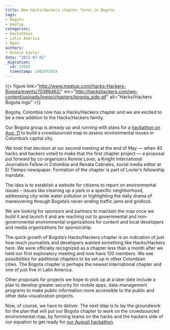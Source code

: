 ```yaml
---
title: New Hacks/Hackers chapter forms in Bogota
tags:
- Bogota
- meetup
categories:
- Hackathons
- Latin America
- News
authors:
- Ronnie Lovler
date: "2012-07-01"
_migration:
  id: 15982
  timestamp: 1482973854
---
```


{{< figure link="http://www.meetup.com/Hacks-Hackers-Bogota/events/70386462/" src="http://hackshackers.com/wp-content/uploads/logos/chapters/bogota_side.gif" alt="Hacks/Hackers Bogota logo" >}}

Bogota, Colombia now has a Hacks/Hackers chapter and we are excited to be a new addition to the Hacks/Hackers family.

Our Bogota group is already up and running with plans for a [hackathon on Aug. 11][1] to build a crowdsourced map to assess environmental issues in Colombia&#8217;s capital city.

We took that decision at our second meeting at the end of May — when 40 hacks and hackers voted to make that the first chapter project — a proposal put forward by co-organizers Ronnie Lover, a Knight International Journalism Fellow in Colombia and Renata Cabrales, social media editor at El Tiempo newspaper. Formation of the chapter is part of Lovler&#8217;s fellowship mandate.

The idea is to establish a website for citizens to report on environmental issues – issues like cleaning up a park in a specific neighborhood, addressing city-wide water pollution or highlighting the daily drama of maneuvering through Bogota’s never-ending traffic jams and gridlock.

We are looking for sponsors and partners to maintain the map once we build it and launch it and are reaching out to governmental and non-governmental environmental organizations for content and local developers and media organizations for sponsorship.

The quick growth of Bogota&#8217;s Hacks/Hackers chapter is an indication of just how much journalists and developers wanted something like Hacks/Hackers here. We were officially recognized as a chapter less than a month after we held our first exploratory meeting and now have 120 members. We see possibilities for additional chapters to be set up in other Colombian cities. The Bogota chapter is perhaps the newest international chapter and one of just five in Latin America.

Other proposals for projects we hope to pick up at a later date include a plan to develop greater security for mobile apps, data-management programs to make public information more accessible to the public and other data-visualization projects.

Now, of course, we have to deliver. The next step is to lay the groundwork for the plan that will put our Bogota chapter to work on the crowdsourced environmental map, by forming teams on the hacks and the hackers side of our equation to get ready for [our August hackathon][1].

 [1]: http://www.meetup.com/Hacks-Hackers-Bogota/events/70386462/